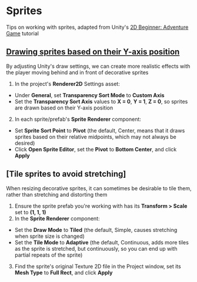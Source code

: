 # Sprites
Tips on working with sprites, adapted from Unity's [2D Beginner: Adventure Game](https://learn.unity.com/course/2d-beginner-adventure-game?version=2022.3) tutorial

## [Drawing sprites based on their Y-axis position](https://learn.unity.com/course/2d-beginner-adventure-game/unit/game-environment-and-physics/tutorial/create-decorative-objects-using-sprites?version=2022.3#64d4b723edbc2a62a281ae28)

By adjusting Unity's draw settings, we can create more realistic effects with the player moving behind and in front of decorative sprites

1. In the project's **Renderer2D** Settings asset:
 * Under **General**, set **Transparency Sort Mode** to **Custom Axis**
 * Set the **Transparency Sort Axis** values to **X = 0**, **Y = 1**, **Z = 0**, so sprites are drawn based on their Y-axis position
2. In each sprite/prefab's **Sprite Renderer** component:
 * Set **Sprite Sort Point** to **Pivot** (the default, Center, means that it draws sprites based on their relative midpoints, which may not always be desired)
 * Click **Open Sprite Editor**, set the **Pivot** to **Bottom Center**, and click **Apply**

## [Tile sprites to avoid stretching]
When resizing decorative sprites, it can sometimes be desirable to tile them, rather than stretching and distorting them

1. Ensure the sprite prefab you're working with has its **Transform > Scale** set to **(1, 1, 1)**
2. In the **Sprite Renderer** component:
 * Set the **Draw Mode** to **Tiled** (the default, Simple, causes stretching when sprite size is changed)
 * Set the **Tile Mode** to **Adaptive** (the default, Continuous, adds more tiles as the sprite is stretched, but continuously, so you can end up with partial repeats of the sprite)
3. Find the sprite's original Texture 2D file in the Project window, set its **Mesh Type** to **Full Rect**, and click **Apply**